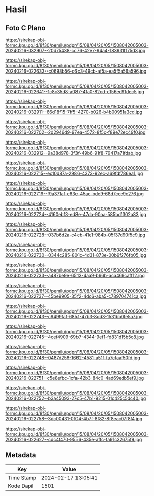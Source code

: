 # Hasil

## Foto C Plano

https://sirekap-obj-formc.kpu.go.id/8f30/pemilu/pdpr/15/08/04/20/05/1508042005003-20240216-032907--20d75438-cc76-42e7-94a4-183931f175d3.jpg

https://sirekap-obj-formc.kpu.go.id/8f30/pemilu/pdpr/15/08/04/20/05/1508042005003-20240216-022633--c0698b56-c6c3-49cb-af5a-ea5f5a56a596.jpg

https://sirekap-obj-formc.kpu.go.id/8f30/pemilu/pdpr/15/08/04/20/05/1508042005003-20240216-022641--1c8c35d8-a087-41a0-82cd-c156ed91dec5.jpg

https://sirekap-obj-formc.kpu.go.id/8f30/pemilu/pdpr/15/08/04/20/05/1508042005003-20240216-032911--66d18f15-7ff5-4270-b026-b4b00951a3cd.jpg

https://sirekap-obj-formc.kpu.go.id/8f30/pemilu/pdpr/15/08/04/20/05/1508042005003-20240216-022702--2d2946d9-97ea-4572-8f5c-f89e72ec49f0.jpg

https://sirekap-obj-formc.kpu.go.id/8f30/pemilu/pdpr/15/08/04/20/05/1508042005003-20240216-032912--9a38d978-3f3f-49b6-91f8-79417a71fdab.jpg

https://sirekap-obj-formc.kpu.go.id/8f30/pemilu/pdpr/15/08/04/20/05/1508042005003-20240216-022715--ec10d87a-2986-4373-92ec-a69fdf786ea1.jpg

https://sirekap-obj-formc.kpu.go.id/8f30/pemilu/pdpr/15/08/04/20/05/1508042005003-20240216-022719--f9a371af-e63c-45ac-bde9-68d7cee9c276.jpg

https://sirekap-obj-formc.kpu.go.id/8f30/pemilu/pdpr/15/08/04/20/05/1508042005003-20240216-022724--4160ebf3-ed8e-47da-90aa-585bd1302a83.jpg

https://sirekap-obj-formc.kpu.go.id/8f30/pemilu/pdpr/15/08/04/20/05/1508042005003-20240216-022728--037b6d2a-c4cb-41e1-984b-05f37d90f5c9.jpg

https://sirekap-obj-formc.kpu.go.id/8f30/pemilu/pdpr/15/08/04/20/05/1508042005003-20240216-022730--0344c285-801c-4d31-873e-00b9f276fb05.jpg

https://sirekap-obj-formc.kpu.go.id/8f30/pemilu/pdpr/15/08/04/20/05/1508042005003-20240216-022733--a487be9e-6513-4aa9-b66b-aca469caff12.jpg

https://sirekap-obj-formc.kpu.go.id/8f30/pemilu/pdpr/15/08/04/20/05/1508042005003-20240216-022737--45be9905-35f2-4dc6-aba5-c789704741ca.jpg

https://sirekap-obj-formc.kpu.go.id/8f30/pemilu/pdpr/15/08/04/20/05/1508042005003-20240216-022743--c9499faf-6851-47b3-8dd3-1531bb0fe5a7.jpg

https://sirekap-obj-formc.kpu.go.id/8f30/pemilu/pdpr/15/08/04/20/05/1508042005003-20240216-022745--4cef4909-69b7-4344-9ef1-fd831d15b5c8.jpg

https://sirekap-obj-formc.kpu.go.id/8f30/pemilu/pdpr/15/08/04/20/05/1508042005003-20240216-022748--0487d258-1662-4581-a51f-fa7cfaaf50fd.jpg

https://sirekap-obj-formc.kpu.go.id/8f30/pemilu/pdpr/15/08/04/20/05/1508042005003-20240216-022751--c5e8efbc-1cfa-42b3-84c0-4ad69edb5ef9.jpg

https://sirekap-obj-formc.kpu.go.id/8f30/pemilu/pdpr/15/08/04/20/05/1508042005003-20240216-022752--b3a45093-27c5-47b1-9215-01c425c5dc40.jpg

https://sirekap-obj-formc.kpu.go.id/8f30/pemilu/pdpr/15/08/04/20/05/1508042005003-20240216-022758--3dc00431-0f04-4b7f-8f82-8f8eac07f8f4.jpg

https://sirekap-obj-formc.kpu.go.id/8f30/pemilu/pdpr/15/08/04/20/05/1508042005003-20240216-022627--cdc4f470-9556-435e-affc-fa91c32675f9.jpg


## Metadata

| Key        | Value               |
| ---------- | ------------------- |
| Time Stamp | 2024-02-17 13:05:41 |
| Kode Dapil | 1501                |



